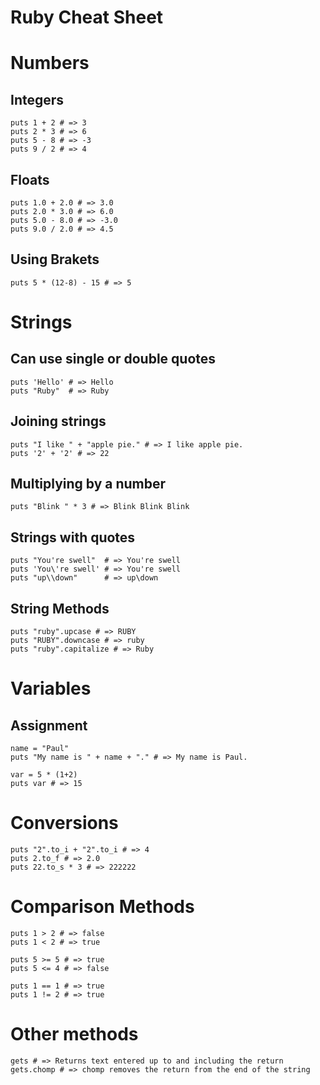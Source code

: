 Ruby Cheat Sheet
================

Numbers
=======

Integers
----------

    puts 1 + 2 # => 3
    puts 2 * 3 # => 6
    puts 5 - 8 # => -3
    puts 9 / 2 # => 4

Floats
------

    puts 1.0 + 2.0 # => 3.0
    puts 2.0 * 3.0 # => 6.0
    puts 5.0 - 8.0 # => -3.0
    puts 9.0 / 2.0 # => 4.5

Using Brakets
-------------

    puts 5 * (12-8) - 15 # => 5

Strings
=======

Can use single or double quotes
-------------------------------

    puts 'Hello' # => Hello
    puts "Ruby"  # => Ruby

Joining strings
---------------

    puts "I like " + "apple pie." # => I like apple pie.
    puts '2' + '2' # => 22

Multiplying by a number
-----------------------

    puts "Blink " * 3 # => Blink Blink Blink

Strings with quotes
-------------------

    puts "You're swell"  # => You're swell
    puts 'You\'re swell' # => You're swell
    puts "up\\down"      # => up\down
  
String Methods
--------------

    puts "ruby".upcase # => RUBY
    puts "RUBY".downcase # => ruby
    puts "ruby".capitalize # => Ruby

Variables
=========

Assignment
----------

    name = "Paul"
    puts "My name is " + name + "." # => My name is Paul.

    var = 5 * (1+2)
    puts var # => 15

Conversions
===========

    puts "2".to_i + "2".to_i # => 4
    puts 2.to_f # => 2.0
    puts 22.to_s * 3 # => 222222

Comparison Methods
==================

    puts 1 > 2 # => false
    puts 1 < 2 # => true

    puts 5 >= 5 # => true
    puts 5 <= 4 # => false

    puts 1 == 1 # => true
    puts 1 != 2 # => true

Other methods
=============

    gets # => Returns text entered up to and including the return
    gets.chomp # => chomp removes the return from the end of the string